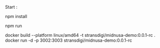 Start :

npm install

npm run

docker build --platform linux/amd64 -t stransdigi/midnusa-demo:0.0.1-rc .
docker run -d -p 3002:3003 stransdigi/midnusa-demo:0.0.1-rc

